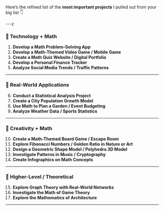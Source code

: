 Here’s the refined list of the **most important projects** I pulled out from your big list 👇

---z

### 🔹 Technology + Math

1. **Develop a Math Problem-Solving App**
2. **Develop a Math-Themed Video Game / Mobile Game**
3. **Create a Math Quiz Website / Digital Portfolio**
4. **Develop a Personal Finance Tracker**
5. **Analyze Social Media Trends / Traffic Patterns**

---

### 🔹 Real-World Applications

6. **Conduct a Statistical Analysis Project**
7. **Create a City Population Growth Model**
8. **Use Math to Plan a Garden / Event Budgeting**
9. **Analyze Weather Data / Sports Statistics**

---

### 🔹 Creativity + Math

10. **Create a Math-Themed Board Game / Escape Room**
11. **Explore Fibonacci Numbers / Golden Ratio in Nature or Art**
12. **Design a Geometric Shape Model / Polyhedra 3D Model**
13. **Investigate Patterns in Music / Cryptography**
14. **Create Infographics on Math Concepts**

---

### 🔹 Higher-Level / Theoretical

15. **Explore Graph Theory with Real-World Networks**
16. **Investigate the Math of Game Theory**
17. **Explore the Mathematics of Architecture**

---

